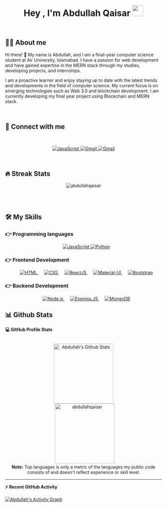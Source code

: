 <h1 align="center">Hey , I'm Abdullah Qaisar <img src="https://media.giphy.com/media/hvRJCLFzcasrR4ia7z/giphy.gif" width="35"></h1>


<br>


## :sassy_man:  About me
Hi there! 👋 My name is Abdullah, and I am a final-year computer science student at Air University, Islamabad. I have a passion for web development and have gained expertise in the MERN stack through my studies, developing projects, and internships. 

I am a proactive learner and enjoy staying up to date with the latest trends and developments in the field of computer science. My current focus is on emerging technologies such as Web 3.0 and blockchain development. I am currently developing my final year project using Blockchain and MERN stack.


<br>

## 👯 Connect with me
 
<br>
<p align="center">
	<a href="https://www.linkedin.com/in/moinuddin/" target="_blank">
		<img alt="JavaScript" src="https://img.shields.io/badge/LinkedIn-0077B5?style=for-the-badge&logo=linkedin&logoColor=white">
	</a>
	<a href="https://mail.google.com/mail/?view=cm&fs=1&to=abdullahqaisarr@gmail.com" target="_blank"> 
	     <img alt="Gmail" src="https://img.shields.io/badge/Gmail-D14836?style=for-the-badge&logo=gmail&logoColor=white">
	</a>
	<a href="https://www.twitter.com/moinuddin/" target="_blank"> 
	     <img alt="Gmail" src="https://img.shields.io/badge/Twitter-1DA1F2?style=for-the-badge&logo=twitter&logoColor=white">
	</a>
	
</p>
<br>

## 🔥 Streak Stats
<p align="center"><img src="https://github-readme-streak-stats.herokuapp.com/?user=abdullahqaisar&theme=algolia" alt="abdullahqaisar" /></p>

<br>
<br>

## 🛠️ My Skills

### 👉 Programming languages

<p align="center"> 
&emsp;
  <a href="https://developer.mozilla.org/en-US/docs/Web/JavaScript" target="_blank"> 
     <img alt="JavaScript" src="https://img.shields.io/badge/javascript-%23323330.svg?style=for-the-badge&logo=javascript&logoColor=%23F7DF1E">
   </a>
   <a href="https://www.python.org" target="_blank">
    <img alt="Python" src="https://img.shields.io/badge/python-3670A0?style=for-the-badge&logo=python&logoColor=ffdd54">
  </a>
	
	
</p>

### 👉 Frontend Development
<p align="center"> 
  &emsp; 
  <a href="https://www.w3.org/html/" target="_blank"> 
   <img alt="HTML" src="https://img.shields.io/badge/html5-%23E34F26.svg?style=for-the-badge&logo=html5&logoColor=white">
  </a>   
  &emsp;
  <a href="https://www.w3schools.com/css/" target="_blank">
    <img alt="CSS" src="https://img.shields.io/badge/css3-%231572B6.svg?style=for-the-badge&logo=css3&logoColor=white">
  </a> 
  &emsp;
  <a href="https://www.w3schools.com/react/" target="_blank">
    <img alt="ReactJS" src="https://img.shields.io/badge/react-%2320232a.svg?style=for-the-badge&logo=react&logoColor=%2361DAFB">
  </a> 
	&emsp;
  <a href="https://mui.com/" target="_blank">
    <img alt="Material-UI" src="https://img.shields.io/badge/MUI-%230081CB.svg?style=for-the-badge&logo=mui&logoColor=white">
  </a>
	&emsp;
  <a href="https://getbootstrap.com/" target="_blank">
    <img alt="Bootstrap" src="https://img.shields.io/badge/bootstrap-%23563D7C.svg?style=for-the-badge&logo=bootstrap&logoColor=white">
  </a>
</p>

### 👉 Backend Development
<p align="center"> 
  &emsp; 
<a href="https://nodejs.org/en/" target="_blank">
    <img alt="Node.js" src="https://img.shields.io/badge/Node.js-43853D?style=for-the-badge&logo=node.js&logoColor=white">
  </a>
	&emsp; 
<a href="https://nodejs.org/en/" target="_blank">
    <img alt="Express.JS" src="https://img.shields.io/badge/Express.js-404D59?style=for-the-badge">
  </a>
	&emsp; 
<a href="https://nodejs.org/en/" target="_blank">
    <img alt="MongoDB" src="https://img.shields.io/badge/MongoDB-4EA94B?style=for-the-badge&logo=mongodb&logoColor=white">
  </a>
	
	
</p>

## 📊 Github Stats

  <summary><b>💻 GitHub Profile Stats</b></summary>
  <br/>
  <p align="center">
    <a href="https://github.com/anuraghazra/github-readme-stats"><img alt="Abdullah's Github Stats" src="https://github-readme-stats.vercel.app/api?username=abdullahqaisar&show_icons=true&count_private=true&theme=algolia" height="192px"/></a>
<br/>
  &nbsp;
	  <img src="https://github-readme-stats.vercel.app/api/top-langs?username=abdullahqaisar&langs_count=10&show_icons=true&locale=en&layout=compact&theme=algolia" alt="abdullahqaisar" height="192px"/>
  <br/>
  <b>Note:</b> Top languages is only a metric of the languages my public code consists of and doesn't reflect experience or skill level.
  </p>

----

  <summary><b>⚡ Recent GitHub Activity</b></summary>
  <br/>
   <a href="https://github.com/abdullahqaisar">
	<img alt="Abdullah's Activity Graph" src="https://activity-graph.herokuapp.com/graph?username=abdullahqaisar&custom_title=Abdullah's%20Contribution%20Graph&theme=react-dark" />
</a>
  <br/>
